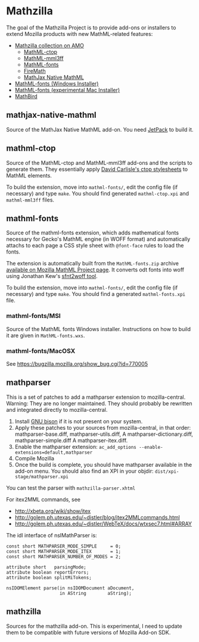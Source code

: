 # Mathzilla

The goal of the Mathzilla Project is to provide add-ons or installers to extend
Mozilla products with new MathML-related features:

  - [Mathzilla collection on AMO](https://addons.mozilla.org/collections/fred_wang/mathzilla/)
    - [MathML-ctop](https://addons.mozilla.org/addon/mathml-ctop/)
    - [MathML-mml3ff](https://addons.mozilla.org/addon/mathml-mml3ff/)
    - [MathML-fonts](https://addons.mozilla.org/addon/mathml-fonts/)
    - [FireMath](https://addons.mozilla.org/firefox/addon/firemath/)
    - [MathJax Native MathML](https://addons.mozilla.org/firefox/addon/mathjax-native-mathml/)
  - [MathML-fonts (Windows Installer)](https://developer.mozilla.org/@api/deki/files/6388/=MathML-fonts.msi)
  - [MathML-fonts (experimental Mac Installer)](https://bugzilla.mozilla.org/show_bug.cgi?id=770005#c3)
  - [MathBird](http://disruptive-innovations.com/zoo/MathBird/)

## mathjax-native-mathml

Source of the MathJax Native MathML add-on. You need [JetPack](https://developer.mozilla.org/docs/Jetpack) to build it.

## mathml-ctop

Source of the MathML-ctop and MathML-mml3ff add-ons and the scripts to generate
them. They essentially apply [David Carlisle's ctop stylesheets](http://web-xslt.googlecode.com/svn/trunk/ctop/) to MathML elements.

To build the extension, move into `mathml-fonts/`, edit the config file
(if necessary) and type `make`. You should find generated `mathml-ctop.xpi` and
`mathml-mml3ff` files.

## mathml-fonts

Source of the mathml-fonts extension, which adds mathematical fonts necessary
for Gecko's MathML engine (in WOFF format) and automatically attachs to each
page a CSS style sheet with `@font-face` rules to load the fonts.

The extension is automatically built from the `MathML-fonts.zip` archive
[available on Mozilla MathML Project page](https://developer.mozilla.org/en/Mozilla_MathML_Project/Fonts). It converts odt fonts into woff using
Jonathan Kew's [sfnt2woff tool](http://people.mozilla.org/~jkew/woff/).

To build the extension, move into `mathml-fonts/`, edit the config file
(if necessary) and type `make`. You should find a generated `mathml-fonts.xpi`
file.

### mathml-fonts/MSI

Source of the MathML fonts Windows installer. Instructions on how to build it
are given in `MathML-fonts.wxs`.

### mathml-fonts/MacOSX

See <https://bugzilla.mozilla.org/show_bug.cgi?id=770005>

## mathparser

This is a set of patches to add a mathparser extension to mozilla-central.
Warning: They are no longer maintained. They should probably be rewritten
and integrated directly to mozilla-central.

1. Install [GNU bison](http://www.gnu.org/software/bison/) if it is not present on your system.
2. Apply these patches to your sources from mozilla-central, in that order:
  mathparser-base.diff, mathparser-utils.diff, A mathparser-dictionary.diff,
  mathparser-simple.diff A mathparser-itex.diff.
3. Enable the mathparser extension:
  `ac_add_options --enable-extensions=default,mathparser`
4. Compile Mozilla
5. Once the build is complete, you should have mathparser available in the
add-on menu. You should also find an XPI in your objdir:
`dist/xpi-stage/mathparser.xpi`

You can test the parser with `mathzilla-parser.xhtml`

For itex2MML commands, see
  - <http://xbeta.org/wiki/show/itex>
  - <http://golem.ph.utexas.edu/~distler/blog/itex2MMLcommands.html>
  - <http://golem.ph.utexas.edu/~distler/WebTeX/docs/wtxsec7.html#ARRAY>

The idl interface of nsIMathParser is:

    const short MATHPARSER_MODE_SIMPLE     = 0;
    const short MATHPARSER_MODE_ITEX       = 1;
    const short MATHPARSER_NUMBER_OF_MODES = 2;
    
    attribute short   parsingMode;
    attribute boolean reportErrors;
    attribute boolean splitMiTokens;
    
    nsIDOMElement parse(in nsIDOMDocument aDocument,
                        in AString        aString);

## mathzilla

Sources for the mathzilla add-on. This is experimental, I need to update them
to be compatible with future versions of Mozilla Add-on SDK.
